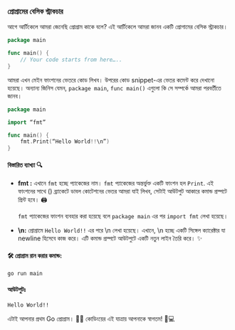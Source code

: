 ### প্রোগ্রামের বেসিক স্ট্রাকচার
আগে আর্টিকেলে আমরা জেনেছি প্রোগ্রাম কাকে বলে? এই আর্টিকেলে আমরা জানব একটি প্রোগামের বেসিক স্ট্রাকচার।

```go
package main 

func main() {
    // Your code starts from here…..
}
```

আমরা এখন মেইন ফাংশনের ভেতরে কোড লিখব। উপরের কোড snippet-এর ভেতর কমেন্ট করে দেখানো হয়েছে। অন্যান্য জিনিস যেমন, `package main`, `func main()` এগুলো কি সে সম্পর্কে আমরা পরবর্তীতে জানব। 

```go
package main 

import “fmt”

func main() {
    fmt.Print(“Hello World!!\n”)    
}
```
#### বিস্তারিত ব্যাখ্যা 🔍
- **fmt :**
    এখানে `fmt` হচ্ছে প্যাকেজের নাম। `fmt` প্যাকেজের অন্তর্ভুক্ত একটি ফাংশন হল `Print`. এই ফাংশনের সাথে () ব্র্যাকেটে ডাবল কোটেশনের ভেতর আমরা যাই লিখব, সেটাই আউটপুট আকারে কমান্ড প্রম্পটে প্রিন্ট হবে। 🖨️

    `fmt` প্যাকেজের ফাংশন ব্যবহার করা হয়েছে বলে `package main` এর পর `import fmt` লেখা হয়েছে। 
- **\n:**
    প্রোগ্রামে `Hello World!!` এর পরে \n লেখা হয়েছে। এখানে, \n হচ্ছে একটি সিঙ্গেল ক্যারেক্টার যা newline হিসেবে কাজ করে। এটি কমান্ড প্রম্পটে আউটপুটে একটি নতুন লাইন তৈরি করে। ✨

#### 🛠️ প্রোগ্রাম রান করার কমান্ড:
```bash
go run main
```

#### আউটপুটঃ
```code 
Hello World!!
```

এটাই আপনার প্রথম Go প্রোগ্রাম। 🎉🙌 কোডিংয়ের এই যাত্রায় আপনাকে স্বাগতম! 🚀💻
